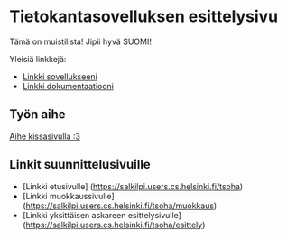 # Tietokantasovelluksen esittelysivu

Tämä on muistilista! Jipii hyvä SUOMI!

Yleisiä linkkejä:

* [Linkki sovellukseeni](https://salkilpi.users.cs.helsinki.fi/tsoha)
* [Linkki dokumentaatiooni](https://github.com/kilpsal/Tsoha-Bootstrap/blob/master/doc/dokumentaatio.pdf)

## Työn aihe

[Aihe kissasivulla :3](http://advancedkittenry.github.io/suunnittelu_ja_tyoymparisto/aiheet/Muistilista.html) 


## Linkit suunnittelusivuille

* [Linkki etusivulle] (https://salkilpi.users.cs.helsinki.fi/tsoha)
* [Linkki muokkaussivulle] (https://salkilpi.users.cs.helsinki.fi/tsoha/muokkaus)
* [Linkki yksittäisen askareen esittelysivulle] (https://salkilpi.users.cs.helsinki.fi/tsoha/esittely)
